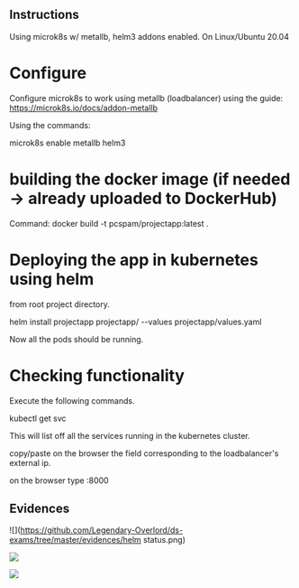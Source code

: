 ## Instructions
Using microk8s w/ metallb, helm3 addons enabled. On Linux/Ubuntu 20.04 


# Configure 
Configure microk8s to work using metallb (loadbalancer) using the guide: https://microk8s.io/docs/addon-metallb

Using the commands:

microk8s enable metallb helm3

# building the docker image (if needed -> already uploaded to DockerHub)

Command:
docker build -t pcspam/projectapp:latest .

# Deploying the app in kubernetes using helm

from root project directory.

helm install projectapp projectapp/ --values projectapp/values.yaml

Now all the pods should be running.

# Checking functionality

Execute the following commands.

kubectl get svc

This will list off all the services running in the kubernetes cluster.

copy/paste on the browser the field corresponding to the loadbalancer's external ip.

on the browser type <loadbalancer-external-ip>:8000

## Evidences

  ![](https://github.com/Legendary-Overlord/ds-exams/tree/master/evidences/helm status.png)
  
  ![](https://github.com/Legendary-Overlord/ds-exams/tree/master/evidences/kubeall.png)
  
  ![](https://github.com/Legendary-Overlord/ds-exams/tree/master/evidences/browser.png)
